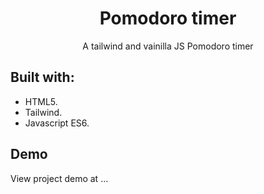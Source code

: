 <h1 align="center">Pomodoro timer</h1>
<p align="center">A tailwind and vainilla JS Pomodoro timer</p>

## Built with:
- HTML5.
- Tailwind.
- Javascript ES6.

## Demo
View project demo at ...
